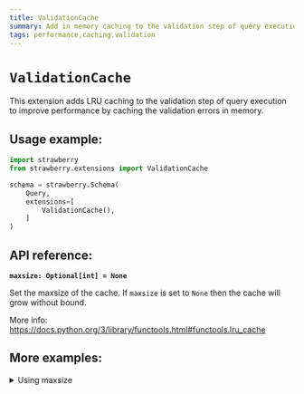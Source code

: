 ```yaml
---
title: ValidationCache
summary: Add in memory caching to the validation step of query execution.
tags: performance,caching,validation
---
```


# `ValidationCache`

This extension adds LRU caching to the validation step of query execution to improve performance by caching the validation errors in memory.

## Usage example:

```python
import strawberry
from strawberry.extensions import ValidationCache

schema = strawberry.Schema(
    Query,
    extensions=[
        ValidationCache(),
    ]
)
```

## API reference:

**`maxsize: Optional[int] = None`**

Set the maxsize of the cache. If `maxsize` is set to `None` then the cache will grow without bound.

More info: https://docs.python.org/3/library/functools.html#functools.lru_cache

## More examples:

<details>
  <summary>Using maxsize</summary>

```python
import strawberry
from strawberry.extensions import ValidationCache

schema = strawberry.Schema(
    Query,
    extensions=[
        ValidationCache(maxsize=100),
    ]
)
```

</details>
